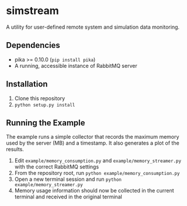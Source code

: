 <!--
    Licensed to the Apache Software Foundation (ASF) under one
    or more contributor license agreements.  See the NOTICE file
    distributed with this work for additional information
    regarding copyright ownership.  The ASF licenses this file
    to you under the Apache License, Version 2.0 (the
    "License"); you may not use this file except in compliance
    with the License.  You may obtain a copy of the License at

      http://www.apache.org/licenses/LICENSE-2.0

    Unless required by applicable law or agreed to in writing,
    software distributed under the License is distributed on an
    "AS IS" BASIS, WITHOUT WARRANTIES OR CONDITIONS OF ANY
    KIND, either express or implied.  See the License for the
    specific language governing permissions and limitations
    under the License.
-->

# simstream
A utility for user-defined remote system and simulation data monitoring.

## Dependencies
* pika >= 0.10.0 (`pip install pika`)
* A running, accessible instance of RabbitMQ server

## Installation
1. Clone this repository
2. `python setup.py install`

## Running the Example
The example runs a simple collector that records the maximum memory used by the server (MB) and a timestamp. It also generates a plot of the results.

1. Edit `example/memory_consumption.py` and `example/memory_streamer.py` with the correct RabbitMQ settings
2. From the repository root, run `python example/memory_consumption.py`
3. Open a new terminal session and run `python example/memory_streamer.py`
4. Memory usage information should now be collected in the current terminal and received in the original terminal
